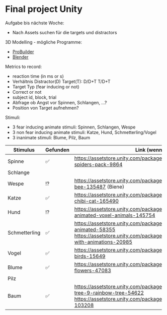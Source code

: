 # Final project Unity

Aufgabe bis nächste Woche:
- Nach Assets suchen für die targets und distractors

3D Modelling - mögliche Programme:
- [ProBuilder](https://docs.unity3d.com/Packages/com.unity.probuilder@4.0/manual/index.html)
- [Blender](https://www.blender.org/)

Metrics to record:
- reaction time (in ms or s)
- Verhältnis Distractor(D) Target(T): D/D+T T/D+T
- Target Typ (fear inducing or not)
- Correct or not
- subject id, block, trial
- Abfrage ob Angst vor Spinnen, Schlangen, ...?
- Position von Target aufnehmen?
 
 Stimuli:
 - 3 fear inducing animate stimuli: Spinnen, Schlangen, Wespe
 - 3 non fear inducing animate stimuli: Katze, Hund, Schmetterling/Vogel
 - 3 inanimate stimuli: Blume, Pilz, Baum
 
 |Stimulus|Gefunden|Link (wenn möglich)|
 |--------|--------|-------------------|
 | Spinne | :white_check_mark: |   https://assetstore.unity.com/packages/3d/characters/animals/animated-spiders-pack-9864  |
 | Schlange |      |                   |
 | Wespe | :interrobang:  |    https://assetstore.unity.com/packages/3d/characters/animals/fantasy-bee-135487 (Biene) |
 | Katze |  :white_check_mark:  |    https://assetstore.unity.com/packages/3d/characters/animals/free-chibi-cat-165490    |
 | Hund |  :interrobang:   |    https://assetstore.unity.com/packages/3d/characters/animals/5-animated-voxel-animals-145754     |
 | Schmetterling | :white_check_mark: |  https://assetstore.unity.com/packages/3d/characters/animals/butterfly-animated-58355  <br />                                            https://assetstore.unity.com/packages/3d/characters/animals/butterfly-with-animations-20985 |
 | Vogel | :white_check_mark:  | https://assetstore.unity.com/packages/3d/characters/animals/living-birds-15649       |
 | Blume | :white_check_mark: |  https://assetstore.unity.com/packages/3d/vegetation/plants/lowpoly-flowers-47083  |
 | Pilz |          |                   |
 | Baum |  :white_check_mark:   |    https://assetstore.unity.com/packages/3d/vegetation/trees/realistic-tree-9-rainbow-tree-54622 <br />                                   https://assetstore.unity.com/packages/3d/vegetation/trees/free-trees-103208 |
